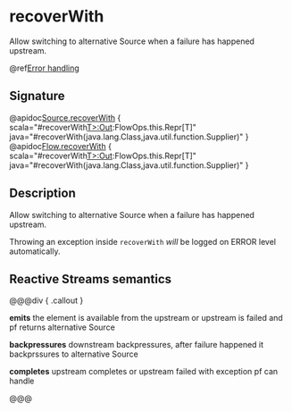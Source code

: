 # recoverWith

Allow switching to alternative Source when a failure has happened upstream.

@ref[Error handling](../index.md#error-handling)

## Signature

@apidoc[Source.recoverWith](Source) { scala="#recoverWith[T&gt;:Out](pf:PartialFunction[Throwable,akka.stream.Graph[akka.stream.SourceShape[T],akka.NotUsed]]):FlowOps.this.Repr[T]" java="#recoverWith(java.lang.Class,java.util.function.Supplier)" }
@apidoc[Flow.recoverWith](Flow) { scala="#recoverWith[T&gt;:Out](pf:PartialFunction[Throwable,akka.stream.Graph[akka.stream.SourceShape[T],akka.NotUsed]]):FlowOps.this.Repr[T]" java="#recoverWith(java.lang.Class,java.util.function.Supplier)" }


## Description

Allow switching to alternative Source when a failure has happened upstream.

Throwing an exception inside `recoverWith` _will_ be logged on ERROR level automatically.

## Reactive Streams semantics

@@@div { .callout }

**emits** the element is available from the upstream or upstream is failed and pf returns alternative Source

**backpressures** downstream backpressures, after failure happened it backprssures to alternative Source

**completes** upstream completes or upstream failed with exception pf can handle

@@@

